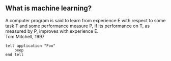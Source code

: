 ## What is machine learning?

  A computer program is said to learn from experience E with respect to some task T and some performance measure P, if its performance on T, as measured by P, improves with experience E.  
                                                Tom Mitchell, 1997
 
<pre><code>tell application "Foo"
    beep
end tell
</code></pre>                                               

